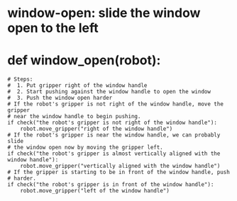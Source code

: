 

# window-open: slide the window open to the left
# def window_open(robot):
    # Steps:
    #  1. Put gripper right of the window handle
    #  2. Start pushing against the window handle to open the window
    #  3. Push the window open harder
    # If the robot's gripper is not right of the window handle, move the gripper
    # near the window handle to begin pushing.
    if check("the robot's gripper is not right of the window handle"):
        robot.move_gripper("right of the window handle")
    # If the robot's gripper is near the window handle, we can probably slide
    # the window open now by moving the gripper left.
    if check("the robot's gripper is almost vertically aligned with the window handle"):
        robot.move_gripper("vertically aligned with the window handle")
    # If the gripper is starting to be in front of the window handle, push
    # harder.
    if check("the robot's gripper is in front of the window handle"):
        robot.move_gripper("left of the window handle")